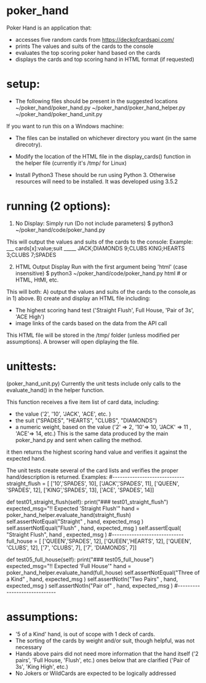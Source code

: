 # poker_hand
Poker Hand is an application that:
- accesses five random cards from https://deckofcardsapi.com/
- prints The values and suits of the cards to the console
- evaluates the top scoring poker hand based on the cards
- displays the cards and top scoring hand in HTML format (if requested)


# setup:
- The following files should be present in the suggested locations
~/poker_hand/poker_hand.py
~/poker_hand/poker_hand_helper.py
~/poker_hand/poker_hand_unit.py

If you want to run this on a Windows machine:
- The files can be installed on whichever directory you want (in the same direcotry).
- Modify the location of the HTML file in the display_cards() function in the helper file (currently it's /tmp/ for Linux)

- Install Python3
These should be run using Python 3.  Otherwise resources will need to be installed.
It was developed using 3.5.2


# running (2 options):
1) No Display:
Simply run (Do not include parameters)
$ python3 ~/poker_hand/code/poker_hand.py

This will output the values and suits of the cards to the console:
Example:
___ cards[x]:value;suit _____
JACK;DIAMONDS
9;CLUBS
KING;HEARTS
3;CLUBS
7;SPADES

2) HTML Output Display
Run with the first argument being 'html' (case insensitive)
$ python3 ~/poker_hand/code/poker_hand.py html # or HTML, HtMl, etc.

This will both:
A) output the values and suits of the cards to the console,as in 1) above.
B) create and display an HTML file including:
- The highest scoring hand test ('Straight Flush', Full House, 'Pair of 3s', 'ACE High')
- image links of the cards based on the data from the API call

This HTML file will be stored in the /tmp/ folder (unless modified per assumptions).  A browser will open diplaying the file.


# unittests:
(poker_hand_unit.py)
Currently the unit tests include only calls to the evaluate_hand() in the helper function.

This function receives a five item list of card data, including:
- the value ('2', '10', 'JACK', 'ACE', etc. )
- the suit ("SPADES", "HEARTS", "CLUBS", "DIAMONDS")
- a numeric weight, based on the value ('2' => 2, '10'=> 10, 'JACK' => 11 , 'ACE'=> 14, etc.)
This is the same data produced by the main poker_hand.py and sent when calling the method.

it then returns the highest scoring hand value and verifies it against the expected hand.

The unit tests create several of the card lists and verifies the proper hand/description is returned.
Examples:
#-----------------------------
straight_flush = [
['10','SPADES', 10], ['JACK','SPADES', 11], ['QUEEN', 'SPADES', 12],
['KING','SPADES', 13], ['ACE', 'SPADES', 14]]

def test01_straight_flush(self):
	print("### test01_straight_flush")
        expected_msg="!! Expected 'Straight Flush'"
        hand = poker_hand_helper.evaluate_hand(straight_flush)
        self.assertNotEqual("Straight" , hand, expected_msg )
        self.assertNotEqual("Flush" , hand, expected_msg )
        self.assertEqual( "Straight Flush", hand , expected_msg )
#-----------------------------
full_house = [
['QUEEN','SPADES', 12], ['QUEEN','HEARTS', 12], ['QUEEN', 'CLUBS', 12],
['7', 'CLUBS', 7], ['7', 'DIAMONDS', 7]]

def test05_full_house(self):
	print("### test05_full_house")
        expected_msg="!! Expected 'Full House'"
        hand = poker_hand_helper.evaluate_hand(full_house)
        self.assertNotEqual("Three of a Kind" , hand, expected_msg )
        self.assertNotIn("Two Pairs" , hand, expected_msg )
        self.assertNotIn("Pair of" , hand, expected_msg )
#-----------------------------


# assumptions:
- '5 of a Kind' hand, is out of scope with 1 deck of cards.
- The sorting of the cards by weight and/or suit, though helpful, was not necessary
- Hands above pairs did not need more information that the hand itself ('2 pairs', 'Full House, 'Flush', etc.)
  ones below that are clarified ('Pair of 3s', 'King High', etc.)
- No Jokers or WildCards are expected to be logically addressed
